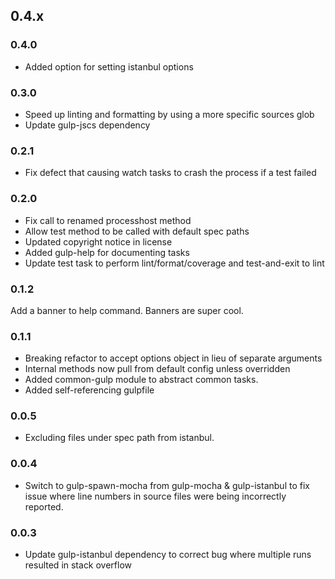 ## 0.4.x

### 0.4.0
 * Added option for setting istanbul options

### 0.3.0

 * Speed up linting and formatting by using a more specific sources glob
 * Update gulp-jscs dependency

### 0.2.1
 * Fix defect that causing watch tasks to crash the process if a test failed

### 0.2.0

 * Fix call to renamed processhost method
 * Allow test method to be called with default spec paths
 * Updated copyright notice in license
 * Added gulp-help for documenting tasks
 * Update test task to perform lint/format/coverage and test-and-exit to lint

### 0.1.2
Add a banner to help command. Banners are super cool.

### 0.1.1
 * Breaking refactor to accept options object in lieu of separate arguments
 * Internal methods now pull from default config unless overridden
 * Added common-gulp module to abstract common tasks.
 * Added self-referencing gulpfile

### 0.0.5
 * Excluding files under spec path from istanbul.

### 0.0.4
 * Switch to gulp-spawn-mocha from gulp-mocha & gulp-istanbul to fix issue where line numbers in source files were being incorrectly reported.

### 0.0.3

 * Update gulp-istanbul dependency to correct bug where multiple runs resulted in stack overflow
